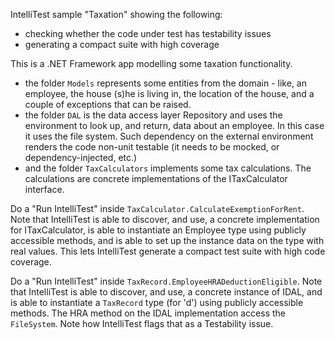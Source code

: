 IntelliTest sample "Taxation" showing the following:
 - checking whether the code under test has testability issues
 - generating a compact suite with high coverage

This is a .NET Framework app modelling some taxation functionality.
 - the folder ```Models``` represents some entities from the domain - like, an employee, the house (s)he is living in, the location of the house, and a couple of exceptions that can be raised.
 - the folder ```DAL``` is the data access layer Repository and uses the environment to look up, and return, data about an employee. In this case it uses the file system. Such dependency on the external environment renders the code non-unit testable (it needs to be mocked, or dependency-injected, etc.)
 - and the folder ```TaxCalculators``` implements some tax calculations. The calculations are concrete implementations of the ITaxCalculator interface.

Do a "Run IntelliTest" inside ```TaxCalculator.CalculateExemptionForRent```. Note that IntelliTest is able to discover, and use, a concrete implementation for ITaxCalculator, is able to instantiate an Employee type using publicly accessible methods, and is able to set up the instance data on the type with real values. This lets IntelliTest generate a compact test suite with high code coverage.

Do a "Run IntelliTest" inside ```TaxRecord.EmployeeHRADeductionEligible```. Note that IntelliTest is able to discover, and use, a concrete instance of IDAL, and is able to instantiate a ```TaxRecord``` type (for 'd') using publicly accessible methods. The HRA method on the IDAL implementation access the ```FileSystem```. Note how IntelliTest flags that as a Testability issue.
